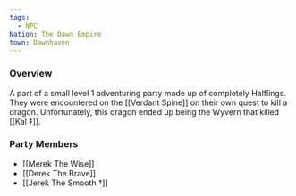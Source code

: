```yaml
---
tags:
  - NPC
Nation: The Dawn Empire
town: Dawnhaven
---
```


### Overview
A part of a small level 1 adventuring party made up of completely Halflings. They were encountered on the [[Verdant Spine]] on their own quest to kill a dragon. Unfortunately, this dragon ended up being the Wyvern that killed [[Kal ‡]]. 

### Party Members 
- [[Merek The Wise]]
- [[Derek The Brave]]
- [[Jerek The Smooth †]] 